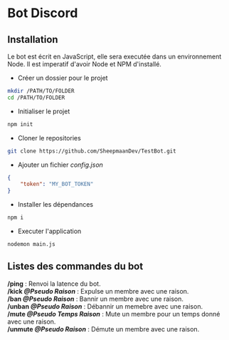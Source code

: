 # Bot Discord
## Installation
Le bot est écrit en JavaScript, elle sera executée dans un environnement Node. Il est imperatif d'avoir Node et NPM d'installé.
* Créer un dossier pour le projet
```bash
mkdir /PATH/TO/FOLDER
cd /PATH/TO/FOLDER
```
* Initialiser le projet
```bash
npm init
```
* Cloner le repositories 
```bash
git clone https://github.com/SheepmaanDev/TestBot.git
```
* Ajouter un fichier _config.json_
```json	
{
    "token": "MY_BOT_TOKEN"
}
```
* Installer les dépendances
```bash
npm i
```
* Executer l'application
```bash
nodemon main.js
```
## Listes des commandes du bot
**/ping** : Renvoi la latence du bot. </br>
**/kick _@Pseudo Raison_** : Expulse un membre avec une raison. </br>
**/ban _@Pseudo Raison_** : Bannir un membre avec une raison. </br>
**/unban _@Pseudo Raison_** : Débannir un memebre avec une raison. </br>
**/mute _@Pseudo Temps Raison_** : Mute un membre pour un temps donné avec une raison. </br>
**/unmute _@Pseudo Raison_** : Démute un membre avec une raison. </br>